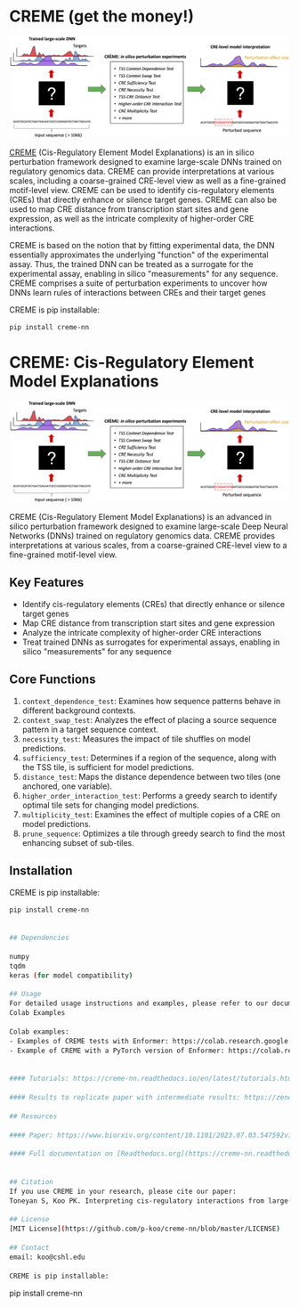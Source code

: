 # CREME (get the money!)


<img src="img/creme_overview.png" alt="fig" width="900"/>


[CREME](https://www.youtube.com/watch?v=PBwAxmrE194) (Cis-Regulatory Element Model Explanations) is an in silico perturbation framework designed to examine large-scale DNNs trained on regulatory genomics data. CREME can provide interpretations at various scales, including a coarse-grained CRE-level view as well as a fine-grained motif-level view. CREME can be used to identify cis-regulatory elements (CREs) that directly enhance or silence target genes. CREME can also be used to map CRE distance from transcription start sites and gene expression, as well as the intricate complexity of higher-order CRE interactions. 


CREME is based on the notion that by fitting experimental data, the DNN essentially approximates the underlying "function" of the experimental assay. Thus, the trained DNN can be treated as a surrogate for the experimental assay, enabling in silico "measurements" for any  sequence. CREME comprises a suite of perturbation experiments to uncover how DNNs learn rules of interactions between CREs and their target genes


 
CREME is pip installable:
```
pip install creme-nn
```

# CREME: Cis-Regulatory Element Model Explanations

<img src="img/creme_overview.png" alt="CREME Overview" width="900"/>

CREME (Cis-Regulatory Element Model Explanations) is an advanced in silico perturbation framework designed to examine large-scale Deep Neural Networks (DNNs) trained on regulatory genomics data. CREME provides interpretations at various scales, from a coarse-grained CRE-level view to a fine-grained motif-level view.

## Key Features

- Identify cis-regulatory elements (CREs) that directly enhance or silence target genes
- Map CRE distance from transcription start sites and gene expression
- Analyze the intricate complexity of higher-order CRE interactions
- Treat trained DNNs as surrogates for experimental assays, enabling in silico "measurements" for any sequence

## Core Functions

1. `context_dependence_test`: Examines how sequence patterns behave in different background contexts.
2. `context_swap_test`: Analyzes the effect of placing a source sequence pattern in a target sequence context.
3. `necessity_test`: Measures the impact of tile shuffles on model predictions.
4. `sufficiency_test`: Determines if a region of the sequence, along with the TSS tile, is sufficient for model predictions.
5. `distance_test`: Maps the distance dependence between two tiles (one anchored, one variable).
6. `higher_order_interaction_test`: Performs a greedy search to identify optimal tile sets for changing model predictions.
7. `multiplicity_test`: Examines the effect of multiple copies of a CRE on model predictions.
8. `prune_sequence`: Optimizes a tile through greedy search to find the most enhancing subset of sub-tiles.

## Installation

CREME is pip installable:

```bash
pip install creme-nn


## Dependencies

numpy
tqdm
keras (for model compatibility)

## Usage
For detailed usage instructions and examples, please refer to our documentation and tutorials.
Colab Examples

Colab examples:
- Examples of CREME tests with Enformer: https://colab.research.google.com/drive/1j3vXKf4QNgCWoIp655ugxEGyBN0cp4K5?usp=sharing
- Example of CREME with a PyTorch version of Enformer: https://colab.research.google.com/drive/1c0ac3ei4Ntx0AgTaRkr80O8wZNb-j6wu?usp=sharing


#### Tutorials: https://creme-nn.readthedocs.io/en/latest/tutorials.html

#### Results to replicate paper with intermediate results: https://zenodo.org/records/12584210 

## Resources

#### Paper: https://www.biorxiv.org/content/10.1101/2023.07.03.547592v1

#### Full documentation on [Readthedocs.org](https://creme-nn.readthedocs.io/en/latest/index.html)!


## Citation
If you use CREME in your research, please cite our paper:
Toneyan S, Koo PK. Interpreting cis-regulatory interactions from large-scale deep neural networks for genomics. bioRxiv. 2023 Jul 3.

## License
[MIT License](https://github.com/p-koo/creme-nn/blob/master/LICENSE)

## Contact
email: koo@cshl.edu 
 
CREME is pip installable:
```
pip install creme-nn
```

